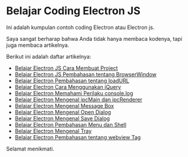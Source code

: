 # Belajar Coding Electron JS

Ini adalah kumpulan contoh coding Electron atau Electron js.

Saya sangat berharap bahwa Anda tidak hanya membaca kodenya, tapi juga membaca artikelnya.

Berikut ini adalah daftar artikelnya:

-   [Belajar Electron JS Cara Membuat Project](https://github.com/rakifsul/belajar_coding_electron_js/blob/main/Belajar-Electron-JS-Cara-Membuat-Project.md)
-   [Belajar Electron JS Pembahasan tentang BrowserWindow](<javascript:void(0);>)
-   [Belajar Electron Pembahasan tentang loadURL](<javascript:void(0);>)
-   [Belajar Electron Cara Menggunakan jQuery](<javascript:void(0);>)
-   [Belajar Electron Memahami Perilaku console.log](<javascript:void(0);>)
-   [Belajar Electron Mengenal ipcMain dan ipcRenderer](<javascript:void(0);>)
-   [Belajar Electron Mengenal Message Box](<javascript:void(0);>)
-   [Belajar Electron Mengenal Open Dialog](<javascript:void(0);>)
-   [Belajar Electron Mengenal Save Dialog](<javascript:void(0);>)
-   [Belajar Electron Pembahasan Menu dan Shell](<javascript:void(0);>)
-   [Belajar Electron Mengenal Tray](<javascript:void(0);>)
-   [Belajar Electron Pembahasan tentang webview Tag](<javascript:void(0);>)

Selamat menikmati.
